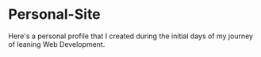 # Personal-Site
Here's a personal profile that I created during the initial days of my journey of leaning Web Development.
